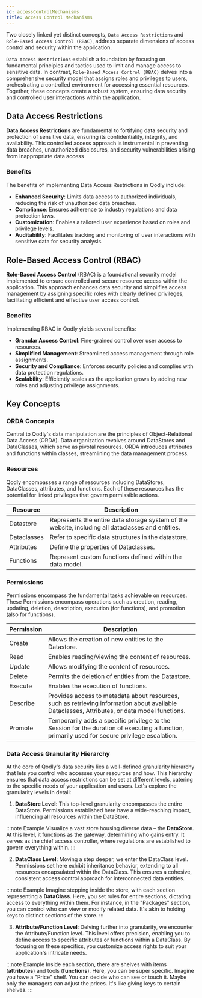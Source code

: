 ```yaml
---
id: accessControlMechanisms
title: Access Control Mechanisms
---
```



Two closely linked yet distinct concepts, `Data Access Restrictions` and `Role-Based Access Control (RBAC)`, address separate dimensions of access control and security within the application. 

`Data Access Restrictions` establish a foundation by focusing on fundamental principles and tactics used to limit and manage access to sensitive data. In contrast, `Role-Based Access Control (RBAC)` delves into a comprehensive security model that assigns roles and privileges to users, orchestrating a controlled environment for accessing essential resources. Together, these concepts create a robust system, ensuring data security and controlled user interactions within the application.


## Data Access Restrictions

**Data Access Restrictions** are fundamental to fortifying data security and protection of sensitive data, ensuring its confidentiality, integrity, and availability. This controlled access approach is instrumental in preventing data breaches, unauthorized disclosures, and security vulnerabilities arising from inappropriate data access

### Benefits  

The benefits of implementing Data Access Restrictions in Qodly include:

- **Enhanced Security**: Limits data access to authorized individuals, reducing the risk of unauthorized data breaches.
- **Compliance**: Ensures adherence to industry regulations and data protection laws.
- **Customization**: Enables a tailored user experience based on roles and privilege levels.
- **Auditability**: Facilitates tracking and monitoring of user interactions with sensitive data for security analysis.

## Role-Based Access Control (RBAC) 

**Role-Based Access Control** (RBAC) is a foundational security model implemented to ensure controlled and secure resource access within the application. This approach enhances data security and simplifies access management by assigning specific roles with clearly defined privileges, facilitating efficient and effective user access control.


### Benefits

Implementing RBAC in Qodly yields several benefits:

- **Granular Access Control**: Fine-grained control over user access to resources.
- **Simplified Management**: Streamlined access management through role assignments.
- **Security and Compliance**: Enforces security policies and complies with data protection regulations.
- **Scalability**: Efficiently scales as the application grows by adding new roles and adjusting privilege assignments.

## Key Concepts 

### ORDA Concepts

Central to Qodly's data manipulation are the principles of Object-Relational Data Access (ORDA). Data organization revolves around DataStores and DataClasses, which serve as pivotal resources. ORDA introduces attributes and functions within classes, streamlining the data management process.

### Resources  

Qodly encompasses a range of resources including DataStores, DataClasses, attributes, and functions. Each of these resources has the potential for linked privileges that govern permissible actions.

|Resource           |Description|
|---------------------|---|
|Datastore            |Represents the entire data storage system of the website, including all dataclasses and entities.|  
|Dataclasses          |Refer to specific data structures in the datastore.|
|Attributes           |Define the properties of Dataclasses.|
|Functions |Represent custom functions defined within the data model.|


### Permissions  

Permissions encompass the fundamental tasks achievable on resources. These Permissions encompass operations such as creation, reading, updating, deletion, description, execution (for functions), and promotion (also for functions).

|Permission          |Description|
|--------|---|
|Create  |Allows the creation of new entities to the Datastore.|  
|Read    |Enables reading/viewing the content of resources.|
|Update  |Allows modifying the content of resources.|
|Delete  |Permits the deletion of entities from the Datastore.|
|Execute |Enables the execution of functions.|
|Describe |Provides access to metadata about resources, such as retrieving information about available Dataclasses, Attributes, or data model functions.|
|Promote |Temporarily adds a specific privilege to the Session for the duration of executing a function, primarily used for secure privilege escalation.|


### Data Access Granularity Hierarchy

At the core of Qodly's data security lies a well-defined granularity hierarchy that lets you control who accesses your resources and how. This hierarchy ensures that data access restrictions can be set at different levels, catering to the specific needs of your application and users. Let's explore the granularity levels in detail:


1. **DataStore Level**: This top-level granularity encompasses the entire DataStore. Permissions established here have a wide-reaching impact, influencing all resources within the DataStore.

:::note Example
Visualize a vast store housing diverse data – the **DataStore**. At this level, it functions as the gateway, determining who gains entry. It serves as the chief access controller, where regulations are established to govern everything within.
:::


2. **DataClass Level**: Moving a step deeper, we enter the DataClass level. Permissions set here exhibit inheritance behavior, extending to all resources encapsulated within the DataClass. This ensures a cohesive, consistent access control approach for interconnected data entities.

:::note Example
Imagine stepping inside the store, with each section representing a **DataClass**. Here, you set rules for entire sections, dictating access to everything within them. For instance, in the "Packages" section, you can control who can view or modify related data. It's akin to holding keys to distinct sections of the store.
:::

3. **Attribute/Function Level**: Delving further into granularity, we encounter the Attribute/Function level. This level offers precision, enabling you to define access to specific attributes or functions within a DataClass. By focusing on these specifics, you customize access rights to suit your application's intricate needs.

:::note Example
Inside each section, there are shelves with items (**attributes**) and tools (**functions**). Here, you can be super specific. Imagine you have a "Price" shelf. You can decide who can see or touch it. Maybe only the managers can adjust the prices. It's like giving keys to certain shelves.
:::

